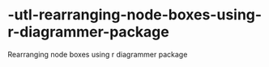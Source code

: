 # -utl-rearranging-node-boxes-using-r-diagrammer-package
Rearranging node boxes using r diagrammer package 
